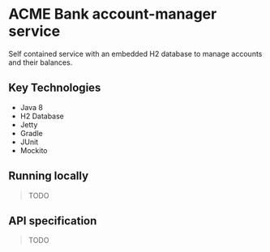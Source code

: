 # ACME Bank account-manager service

Self contained service with an embedded H2 database to manage accounts and their balances.

## Key Technologies

- Java 8
- H2 Database
- Jetty
- Gradle
- JUnit
- Mockito

## Running locally

> TODO
 
## API specification

> TODO
